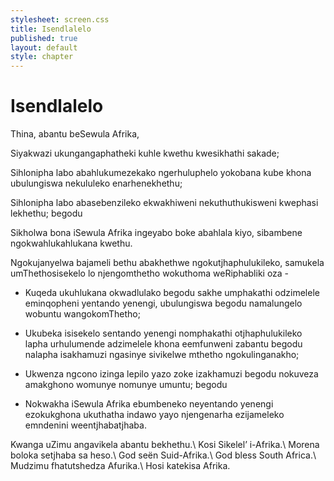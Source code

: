 ```yaml
---
stylesheet: screen.css
title: Isendlalelo
published: true
layout: default
style: chapter
---
```


# Isendlalelo

Thina, abantu beSewula Afrika, 

Siyakwazi ukungangaphatheki kuhle kwethu kwesikhathi sakade;

Sihlonipha labo abahlukumezekako ngerhuluphelo yokobana kube khona ubulungiswa nekululeko enarhenekhethu;

Sihlonipha labo abasebenzileko ekwakhiweni nekuthuthukisweni kwephasi lekhethu; begodu 

Sikholwa bona iSewula Afrika ingeyabo boke abahlala kiyo, sibambene ngokwahlukahlukana kwethu.

Ngokujanyelwa bajameli bethu abakhethwe ngokutjhaphulukileko, samukela umThethosisekelo lo njengomthetho wokuthoma weRiphabliki oza  -

*   Kuqeda ukuhlukana okwadlulako begodu sakhe umphakathi odzimelele eminqopheni yentando yenengi, ubulungiswa begodu namalungelo wobuntu wangokomThetho;

*   Ukubeka isisekelo sentando yenengi nomphakathi otjhaphulukileko lapha urhulumende adzimelele khona eemfunweni zabantu begodu nalapha isakhamuzi ngasinye sivikelwe mthetho ngokulinganakho;

*   Ukwenza ngcono izinga lepilo yazo zoke izakhamuzi begodu nokuveza amakghono womunye nomunye umuntu; begodu

*   Nokwakha iSewula Afrika ebumbeneko neyentando yenengi ezokukghona ukuthatha indawo yayo njengenarha ezijameleko emndenini weentjhabatjhaba.

Kwanga uZimu angavikela abantu bekhethu.\\
Kosi Sikelel’ i-Afrika.\\
Morena boloka setjhaba sa heso.\\
God seën Suid-Afrika.\\
God bless South Africa.\\
Mudzimu fhatutshedza Afurika.\\
Hosi katekisa Afrika.

